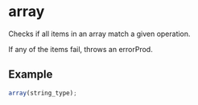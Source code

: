 # array

Checks if all items in an array match a given operation.

If any of the items fail, throws an errorProd.

## Example

```ts
array(string_type);
```
